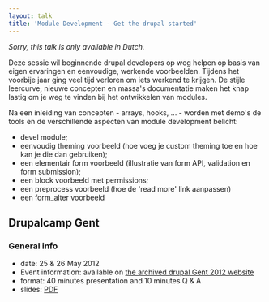 ```yaml
---
layout: talk
title: 'Module Development - Get the drupal started'
---
```


*Sorry, this talk is only available in Dutch.*

Deze sessie wil beginnende drupal developers op weg helpen op basis van eigen ervaringen en eenvoudige, werkende voorbeelden. Tijdens het voorbije jaar ging veel tijd verloren om iets werkend te krijgen. De stijle leercurve, nieuwe concepten en massa's documentatie maken het knap lastig om je weg te vinden bij het ontwikkelen van modules.

Na een inleiding van concepten - arrays, hooks, ... - worden met demo's de tools en de verschillende aspecten van module development belicht:

* devel module;
* eenvoudig theming voorbeeld (hoe voeg je custom theming toe en hoe kan je die dan gebruiken);
* een elementair form voorbeeld (illustratie van form API, validation en form submission);
* een block voorbeeld met permissions;
* een preprocess voorbeeld (hoe de 'read more' link aanpassen)
* een form_alter voorbeeld

## Drupalcamp Gent

### General info
* date: 25 & 26 May 2012
* Event information: available on [the archived drupal Gent 2012 website](http://gent2012.drupalcamp.be/gent_2012/ghent2012.drupalcamp.be/nl.html)
* format: 40 minutes presentation and 10 minutes Q & A
* slides: [PDF](/assets/talks/module-development-get-the-drupal-started/dcg2012.pdf)
